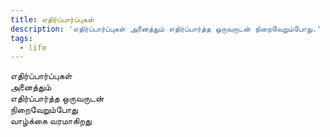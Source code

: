 ```yaml
---
title: எதிர்ப்பார்ப்புகள்
description: 'எதிர்ப்பார்ப்புகள் அனைத்தும் எதிர்ப்பார்த்த ஒருவருடன் நிறைவேறும்போது.'
tags:
  - life
---
```


எதிர்ப்பார்ப்புகள்  
அனைத்தும்  
எதிர்ப்பார்த்த ஒருவருடன்  
நிறைவேறும்போது  
வாழ்க்கை வரமாகிறது
